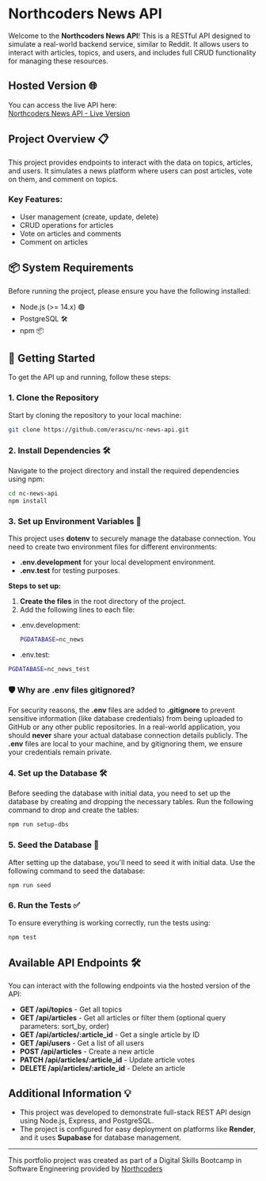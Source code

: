 # Northcoders News API

Welcome to the **Northcoders News API**! This is a RESTful API designed to simulate a real-world backend service, similar to Reddit. It allows users to interact with articles, topics, and users, and includes full CRUD functionality for managing these resources.

## Hosted Version 🌐
You can access the live API here:  
[Northcoders News API - Live Version](https://nc-news-api-qfui.onrender.com/api)

## Project Overview 📋
This project provides endpoints to interact with the data on topics, articles, and users. It simulates a news platform where users can post articles, vote on them, and comment on topics.

### Key Features:
- User management (create, update, delete)
- CRUD operations for articles
- Vote on articles and comments
- Comment on articles

## 📦 System Requirements

Before running the project, please ensure you have the following installed:

- Node.js (>= 14.x) 🟢
- PostgreSQL 🛠️
- npm 📦


## 🚀 Getting Started

To get the API up and running, follow these steps:

### 1. Clone the Repository

Start by cloning the repository to your local machine:

```bash
git clone https://github.com/erascu/nc-news-api.git
```

### 2. Install Dependencies 🛠️

Navigate to the project directory and install the required dependencies using npm:
```bash
cd nc-news-api
npm install
```

### 3. Set up Environment Variables 🔑

This project uses <b>dotenv</b> to securely manage the database connection. You need to create two environment files for different environments:

- <b>.env.development</b> for your local development environment.
- <b>.env.test</b> for testing purposes.

<b>Steps to set up:</b>
1. <b>Create the files</b> in the root directory of the project.
2. Add the following lines to each file:

- .env.development:
  ```bash
  PGDATABASE=nc_news
  ```

- .env.test:
```bash
PGDATABASE=nc_news_test
```

### 🛡️ Why are .env files gitignored?
For security reasons, the <b>.env</b> files are added to <b>.gitignore</b> to prevent sensitive information (like database credentials) from being uploaded to GitHub or any other public repositories. In a real-world application, you should <b>never</b> share your actual database connection details publicly. The <b>.env</b> files are local to your machine, and by gitignoring them, we ensure your credentials remain private.

### 4. Set up the Database 🛠️
Before seeding the database with initial data, you need to set up the database by creating and dropping the necessary tables. Run the following command to drop and create the tables:
  ```bash
  npm run setup-dbs
  ```

### 5. Seed the Database 🌱
After setting up the database, you'll need to seed it with initial data. Use the following command to seed the database:
  ```bash
  npm run seed
  ```

### 6. Run the Tests ✅
To ensure everything is working correctly, run the tests using:
  ```bash
  npm test
  ```

## Available API Endpoints 🛠️
You can interact with the following endpoints via the hosted version of the API:

- <b>GET /api/topics</b> - Get all topics
- <b>GET /api/articles</b> - Get all articles or filter them (optional query parameters: sort_by, order)
- <b>GET /api/articles/:article_id</b> - Get a single article by ID
- <b>GET /api/users</b> - Get a list of all users
- <b>POST /api/articles</b> - Create a new article
- <b>PATCH /api/articles/:article_id</b> - Update article votes
- <b>DELETE /api/articles/:article_id</b> - Delete an article

## Additional Information 💡
- This project was developed to demonstrate full-stack REST API design using Node.js, Express, and PostgreSQL.
- The project is configured for easy deployment on platforms like <b>Render</b>, and it uses <b>Supabase</b> for database management.

---

This portfolio project was created as part of a Digital Skills Bootcamp in Software Engineering provided by [Northcoders](https://northcoders.com/)
